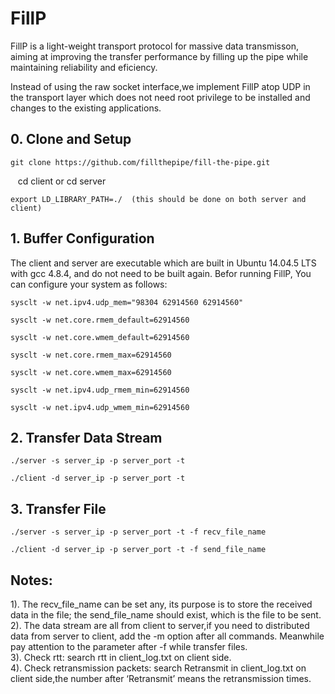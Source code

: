 # FillP

FillP is a light-weight transport protocol for massive data transmisson, aiming at improving the transfer performance by filling up the pipe while maintaining reliability and eficiency.

Instead of using the raw socket interface,we implement FillP atop UDP in the transport layer which does not need root privilege to be installed and changes to the existing applications.

## 0. Clone and Setup

    git clone https://github.com/fillthepipe/fill-the-pipe.git

    cd client   or    cd server

    export LD_LIBRARY_PATH=./  (this should be done on both server and client)

## 1. Buffer Configuration

The client and server are executable which are built in Ubuntu 14.04.5 LTS with gcc 4.8.4, and do not need to be built again. Befor running FillP, You can configure your system as follows: 

    sysclt -w net.ipv4.udp_mem="98304 62914560 62914560"

    sysclt -w net.core.rmem_default=62914560

    sysclt -w net.core.wmem_default=62914560

    sysclt -w net.core.rmem_max=62914560

    sysclt -w net.core.wmem_max=62914560

    sysclt -w net.ipv4.udp_rmem_min=62914560

    sysclt -w net.ipv4.udp_wmem_min=62914560

## 2. Transfer Data Stream

    ./server -s server_ip -p server_port -t

    ./client -d server_ip -p server_port -t

## 3. Transfer File

    ./server -s server_ip -p server_port -t -f recv_file_name

    ./client -d server_ip -p server_port -t -f send_file_name

## Notes:

1). The recv_file_name can be set any, its purpose is to store the received data in the file; the send_file_name should exist, which is the file to be sent.  
2). The data stream are all from client to server,if you need to distributed data from server to client, add the -m option after all commands. Meanwhile pay attention to the parameter after -f while transfer files.  
3). Check rtt: search rtt in client_log.txt on client side.  
4). Check retransmission packets: search Retransmit in client_log.txt on client side,the number after ‘Retransmit’ means the retransmission times. 
    
